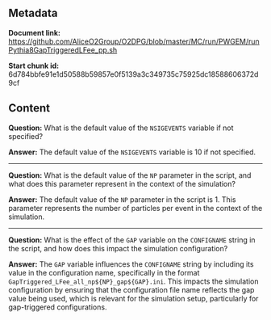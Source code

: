 ## Metadata

**Document link:** https://github.com/AliceO2Group/O2DPG/blob/master/MC/run/PWGEM/runPythia8GapTriggeredLFee_pp.sh

**Start chunk id:** 6d784bbfe91e1d50588b59857e0f5139a3c349735c75925dc18588606372d9cf

## Content

**Question:** What is the default value of the `NSIGEVENTS` variable if not specified?

**Answer:** The default value of the `NSIGEVENTS` variable is 10 if not specified.

---

**Question:** What is the default value of the `NP` parameter in the script, and what does this parameter represent in the context of the simulation?

**Answer:** The default value of the `NP` parameter in the script is 1. This parameter represents the number of particles per event in the context of the simulation.

---

**Question:** What is the effect of the `GAP` variable on the `CONFIGNAME` string in the script, and how does this impact the simulation configuration?

**Answer:** The `GAP` variable influences the `CONFIGNAME` string by including its value in the configuration name, specifically in the format `GapTriggered_LFee_all_np${NP}_gap${GAP}.ini`. This impacts the simulation configuration by ensuring that the configuration file name reflects the gap value being used, which is relevant for the simulation setup, particularly for gap-triggered configurations.
